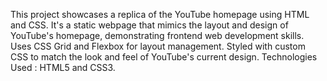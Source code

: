 This project showcases a replica of the YouTube homepage using HTML and CSS.
It's a static webpage that mimics the layout and design of YouTube's homepage, demonstrating frontend web development skills.
Uses CSS Grid and Flexbox for layout management.
Styled with custom CSS to match the look and feel of YouTube's current design.
Technologies Used : HTML5 and CSS3.

